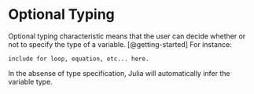 # Optional Typing

Optional typing characteristic means that the user can decide whether or not to
specify  the type of a variable. [@getting-started] For instance:

```
include for loop, equation, etc... here. 
```

In the absense of type specification, Julia will automatically infer the
variable type. 
